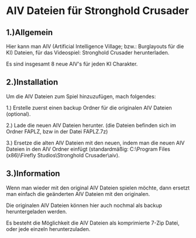 # AIV Dateien für Stronghold Crusader

1.)Allgemein
-
Hier kann man AIV (Artificial Intelligence Village; bzw.: Burglayouts für die KI) Dateien, für das Videospiel: Stronghold Crusader herunterladen.

Es sind insgesamt 8 neue AIV's für jeden KI Charakter.

2.)Installation
-
Um die AIV Dateien zum Spiel hinzuzufügen, mach folgendes:

1.) Erstelle zuerst einen backup Ordner für die originalen AIV Dateien (optional).

2.) Lade die neuen AIV Dateien herunter. (die Dateien befinden sich im Ordner FAPLZ, bzw in der Datei FAPLZ.7z)

3.) Ersetze die alten AIV Dateien mit den neuen, indem man die neuen AIV Dateien in den AIV Ordner einfügt (standardmäßig: C:\Program Files (x86)\Firefly Studios\Stronghold Crusader\aiv).

3.)Information
-
Wenn man wieder mit den original AIV Dateien spielen möchte, dann ersetzt man einfach die geänderten AIV Dateien mit den originalen.

Die originalen AIV Dateien können hier auch nochmal als backup heruntergeladen werden.

Es besteht die Möglichkeit die AIV Dateien als komprimierte 7-Zip Datei, oder jede einzeln herunterzuladen.
